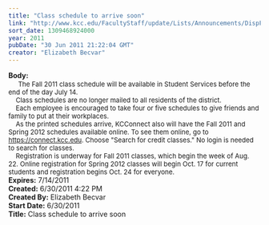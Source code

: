 ```yaml
---
title: "Class schedule to arrive soon"
link: "http://www.kcc.edu/FacultyStaff/update/Lists/Announcements/DispForm.aspx?ID=368"
sort_date: 1309468924000
year: 2011
pubDate: "30 Jun 2011 21:22:04 GMT"
creator: "Elizabeth Becvar"
---
```


<div><b>Body:</b> <div class=ExternalClass76FE5C18BE0941AD8B8D17F4077082C0><div>    <font size=2> The Fall 2011 class schedule will be available in Student Services before the end of the day July 14. <br>    Class schedules are no longer mailed to all residents of the district.<br>    Each employee is encouraged to take four or five schedules to give friends and family to put at their workplaces. <br>    As the printed schedules arrive, KCConnect also will have the Fall 2011 and Spring 2012 schedules available online. To see them online, go to </font><a href="https://connect.kcc.edu"><font size=2>https://connect.kcc.edu</font></a><font size=2>. Choose &quot;Search for credit classes.&quot; No login is needed to search for classes.<br>    Registration is underway for Fall 2011 classes, which begin the week of Aug. 22. Online registration for Spring 2012 classes will begin Oct. 17 for current students and registration begins Oct. 24 for everyone.    <br></font></div></div></div>
<div><b>Expires:</b> 7/14/2011</div>
<div><b>Created:</b> 6/30/2011 4:22 PM</div>
<div><b>Created By:</b> Elizabeth Becvar</div>
<div><b>Start Date:</b> 6/30/2011</div>
<div><b>Title:</b> Class schedule to arrive soon</div>

